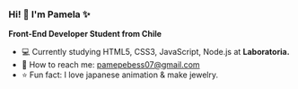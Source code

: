 ### Hi! 👋 I'm Pamela ✨

**Front-End Developer Student from Chile**

* 💻 Currently studying HTML5, CSS3, JavaScript, Node.js at **Laboratoria.**
* 💌 How to reach me: pamepebess07@gmail.com
* ⭐ Fun fact: I love japanese animation & make jewelry.

